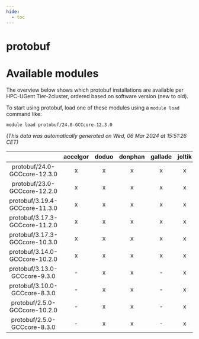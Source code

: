 ```yaml
---
hide:
  - toc
---
```


protobuf
========

# Available modules


The overview below shows which protobuf installations are available per HPC-UGent Tier-2cluster, ordered based on software version (new to old).

To start using protobuf, load one of these modules using a `module load` command like:

```shell
module load protobuf/24.0-GCCcore-12.3.0
```

*(This data was automatically generated on Wed, 06 Mar 2024 at 15:51:26 CET)*  

| |accelgor|doduo|donphan|gallade|joltik|skitty|
| :---: | :---: | :---: | :---: | :---: | :---: | :---: |
|protobuf/24.0-GCCcore-12.3.0|x|x|x|x|x|x|
|protobuf/23.0-GCCcore-12.2.0|x|x|x|x|x|x|
|protobuf/3.19.4-GCCcore-11.3.0|x|x|x|x|x|x|
|protobuf/3.17.3-GCCcore-11.2.0|x|x|x|x|x|x|
|protobuf/3.17.3-GCCcore-10.3.0|x|x|x|x|x|x|
|protobuf/3.14.0-GCCcore-10.2.0|x|x|x|x|x|x|
|protobuf/3.13.0-GCCcore-9.3.0|-|x|x|-|x|x|
|protobuf/3.10.0-GCCcore-8.3.0|-|x|x|-|x|x|
|protobuf/2.5.0-GCCcore-10.2.0|-|x|x|-|x|x|
|protobuf/2.5.0-GCCcore-8.3.0|-|x|x|-|x|x|
